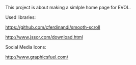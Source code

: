 
This project is about making a simlple home page for EVOL.

Used libraries:

  https://github.com/cferdinandi/smooth-scroll

  http://www.jssor.com/download.html

Social Media Icons:

  http://www.graphicsfuel.com/


